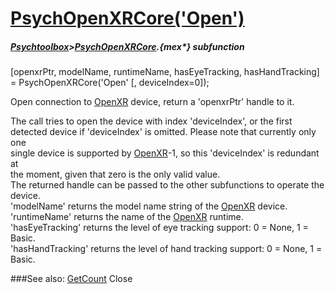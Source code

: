 # [PsychOpenXRCore('Open')](PsychOpenXRCore-Open) 
##### [Psychtoolbox](Psychtoolbox)>[PsychOpenXRCore](PsychOpenXRCore).{mex*} subfunction

[openxrPtr, modelName, runtimeName, hasEyeTracking, hasHandTracking] = PsychOpenXRCore('Open' [, deviceIndex=0]);

Open connection to [OpenXR](OpenXR) device, return a 'openxrPtr' handle to it.  
  
The call tries to open the device with index 'deviceIndex', or the first  
detected device if 'deviceIndex' is omitted. Please note that currently only one  
single device is supported by [OpenXR](OpenXR)-1, so this 'deviceIndex' is redundant at  
the moment, given that zero is the only valid value.  
The returned handle can be passed to the other subfunctions to operate the  
device.  
'modelName' returns the model name string of the [OpenXR](OpenXR) device.  
'runtimeName' returns the name of the [OpenXR](OpenXR) runtime.  
'hasEyeTracking' returns the level of eye tracking support: 0 = None, 1 = Basic.  
'hasHandTracking' returns the level of hand tracking support: 0 = None, 1 =  
Basic.  
  


###See also:
[GetCount](PsychOpenXRCore-GetCount) Close
